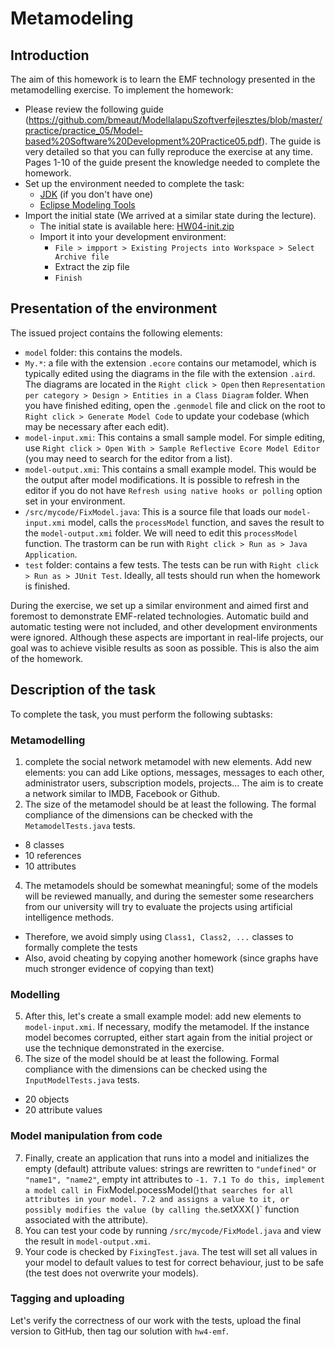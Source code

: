 # Metamodeling

## Introduction
The aim of this homework is to learn the EMF technology presented in the metamodelling exercise. To implement the homework:
- Please review the following guide (https://github.com/bmeaut/ModellalapuSzoftverfejlesztes/blob/master/practice/practice_05/Model-based%20Software%20Development%20Practice05.pdf). The guide is very detailed so that you can fully reproduce the exercise at any time. Pages 1-10 of the guide present the knowledge needed to complete the homework.
- Set up the environment needed to complete the task:
  - [JDK](https://adoptium.net/) (if you don't have one)
  - [Eclipse Modeling Tools](https://www.eclipse.org/downloads/packages/release/2025-03/r/eclipse-modeling-tools)
- Import the initial state (We arrived at a similar state during the lecture).
  - The initial state is available here: [HW04-init.zip](https://github.com/bmeaut/ModellalapuSzoftverfejlesztes/raw/master/homework/homework_04/HW04-init.zip)
  - Import it into your development environment:
    - `File > impport > Existing Projects into Workspace > Select Archive file`
    - Extract the zip file
    - `Finish`

## Presentation of the environment
The issued project contains the following elements:
- `model` folder: this contains the models.
 - `My.*`: a file with the extension `.ecore` contains our metamodel, which is typically edited using the diagrams in the file with the extension `.aird`. The diagrams are located in the `Right click > Open` then `Representation per category > Design > Entities in a Class Diagram` folder. When you have finished editing, open the `.genmodel` file and click on the root to `Right click > Generate Model Code` to update your codebase (which may be necessary after each edit).
 - `model-input.xmi`: This contains a small sample model. For simple editing, use `Right click > Open With > Sample Reflective Ecore Model Editor` (you may need to search for the editor from a list).
 - `model-output.xmi`: This contains a small example model. This would be the output after model modifications. It is possible to refresh in the editor if you do not have `Refresh using native hooks or polling` option set in your environment.
- `/src/mycode/FixModel.java`: This is a source file that loads our `model-input.xmi` model, calls the `processModel` function, and saves the result to the `model-output.xmi` folder. We will need to edit this `processModel` function. The trastorm can be run with `Right click > Run as > Java Application`.
- `test` folder: contains a few tests. The tests can be run with `Right click > Run as > JUnit Test`. Ideally, all tests should run when the homework is finished.

During the exercise, we set up a similar environment and aimed first and foremost to demonstrate EMF-related technologies. Automatic build and automatic testing were not included, and other development environments were ignored. Although these aspects are important in real-life projects, our goal was to achieve visible results as soon as possible. This is also the aim of the homework.

## Description of the task

To complete the task, you must perform the following subtasks:

### Metamodelling
1. complete the social network metamodel with new elements. Add new elements: you can add Like options, messages, messages to each other, administrator users, subscription models, projects... The aim is to create a network similar to IMDB, Facebook or Github.
2. The size of the metamodel should be at least the following. The formal compliance of the dimensions can be checked with the `MetamodelTests.java` tests.
  * 8 classes
  * 10 references
  * 10 attributes
4. The metamodels should be somewhat meaningful; some of the models will be reviewed manually, and during the semester some researchers from our university will try to evaluate the projects using artificial intelligence methods.
  * Therefore, we avoid simply using `Class1, Class2, ...` classes to formally complete the tests
  * Also, avoid cheating by copying another homework (since graphs have much stronger evidence of copying than text)

### Modelling
5. After this, let's create a small example model: add new elements to `model-input.xmi`. If necessary, modify the metamodel. If the instance model becomes corrupted, either start again from the initial project or use the technique demonstrated in the exercise.
6. The size of the model should be at least the following. Formal compliance with the dimensions can be checked using the `InputModelTests.java` tests.
  * 20 objects
  * 20 attribute values

### Model manipulation from code
7. Finally, create an application that runs into a model and initializes the empty (default) attribute values: strings are rewritten to `"undefined"` or `"name1", "name2"`, empty int attributes to `-1.
  7.1 To do this, implement a model call in `FixModel.pocessModel()` that searches for all attributes in your model.
  7.2 and assigns a value to it, or possibly modifies the value (by calling the `.setXXX( )` function associated with the attribute).
8. You can test your code by running `/src/mycode/FixModel.java` and view the result in `model-output.xmi`.
9. Your code is checked by `FixingTest.java`. The test will set all values in your model to default values to test for correct behaviour, just to be safe (the test does not overwrite your models).

### Tagging and uploading
Let's verify the correctness of our work with the tests, upload the final version to GitHub, then tag our solution with `hw4-emf`.
